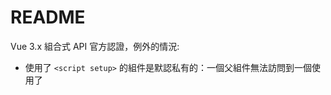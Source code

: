 # README

Vue 3.x 組合式 API 官方認證，例外的情況:

- 使用了 `<script setup>` 的組件是默認私有的：一個父組件無法訪問到一個使用了 <script setup> 的子組件中的任何東西，除非子組件在其中通過 defineExpose 宏顯式暴露
- [組件上的 ref](https://staging-cn.vuejs.org/guide/essentials/template-refs.html#ref-on-component)
